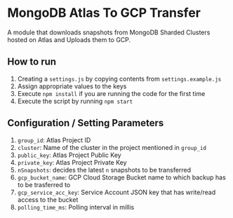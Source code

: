 # MongoDB Atlas To GCP Transfer 
A module that downloads snapshots from MongoDB Sharded Clusters hosted on Atlas and Uploads them to GCP. 

## How to run 
1. Creating a `settings.js` by copying contents from `settings.example.js`
2. Assign appropriate values to the keys
3. Execute `npm install` if you are running the code for the first time
4. Execute the script by running `npm start`


## Configuration / Setting Parameters
1. `group_id`: Atlas Project ID
2. `cluster`: Name of the cluster in the project mentioned in `group_id`
3. `public_key`: Atlas Project Public Key
4. `private_key`: Atlas Project Private Key 
5. `nSnapshots`: decides the latest `n` snapshots to be transferred
6. `gcp_bucket_name`: GCP Cloud Storage Bucket name to which backup has to be trasferred to
7. `gcp_service_acc_key`: Service Account JSON key that has write/read access to the bucket
8. `polling_time_ms`: Polling interval in millis
